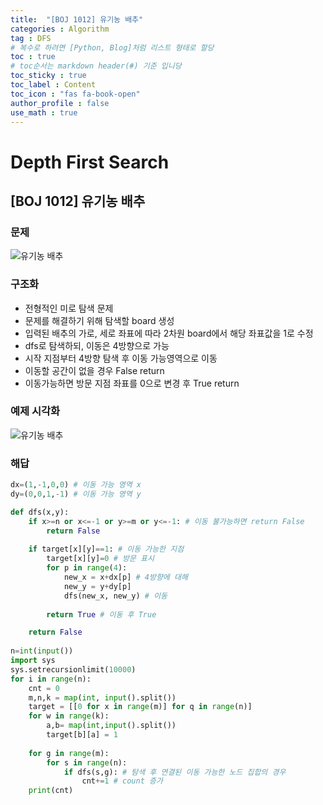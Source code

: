 ```yaml
---
title:  "[BOJ 1012] 유기농 배추"
categories : Algorithm
tag : DFS
# 복수로 하려면 [Python, Blog]처럼 리스트 형태로 할당
toc : true
# toc순서는 markdown header(#) 기준 입니당
toc_sticky : true
toc_label : Content
toc_icon : "fas fa-book-open"
author_profile : false
use_math : true
---
```


# Depth First Search 

## [BOJ 1012] 유기농 배추

### 문제
![유기농 배추](https://github.com/SEUNGYEOPOH/SEUNGYEOPOH/assets/81912557/d44801fa-8923-4c5b-a944-db4ee574e1d0)

### 구조화
- 전형적인 미로 탐색 문제
- 문제를 해결하기 위해 탐색할 board 생성
- 입력된 배추의 가로, 세로 좌표에 따라 2차원 board에서 해당 좌표값을 1로 수정
- dfs로 탐색하되, 이동은 4방향으로 가능
- 시작 지점부터 4방향 탐색 후 이동 가능영역으로 이동
- 이동할 공간이 없을 경우 False return
- 이동가능하면 방문 지점 좌표를 0으로 변경 후 True return

### 예제 시각화
![유기농 배추](https://github.com/SEUNGYEOPOH/SEUNGYEOPOH/assets/81912557/6ba7b381-be68-4c80-8420-5a82b40a6b90)

### 해답
```python
dx=(1,-1,0,0) # 이동 가능 영역 x
dy=(0,0,1,-1) # 이동 가능 영역 y

def dfs(x,y):
    if x>=n or x<=-1 or y>=m or y<=-1: # 이동 불가능하면 return False
        return False
    
    if target[x][y]==1: # 이동 가능한 지점
        target[x][y]=0 # 방문 표시
        for p in range(4):
            new_x = x+dx[p] # 4방향에 대해
            new_y = y+dy[p]
            dfs(new_x, new_y) # 이동
            
        return True # 이동 후 True

    return False 
    
n=int(input())
import sys
sys.setrecursionlimit(10000) 
for i in range(n):
    cnt = 0
    m,n,k = map(int, input().split())
    target = [[0 for x in range(m)] for q in range(n)]
    for w in range(k):
        a,b= map(int,input().split())
        target[b][a] = 1
        
    for g in range(m):
        for s in range(n):
            if dfs(s,g): # 탐색 후 연결된 이동 가능한 노드 집합의 경우
                cnt+=1 # count 증가
    print(cnt)
```

